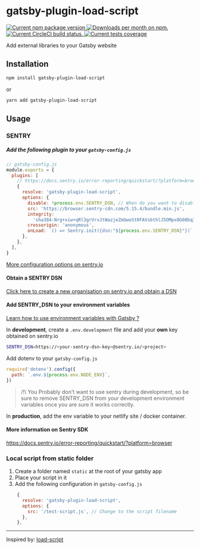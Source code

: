 # gatsby-plugin-load-script

<a href="https://www.npmjs.com/package/gatsby-plugin-load-script">
<img src="https://img.shields.io/npm/v/gatsby-plugin-load-script.svg?style=popout" alt="Current npm package version" />
</a>
<a href="https://www.npmjs.com/package/gatsby-plugin-load-script">
<img src="https://img.shields.io/npm/dw/gatsby-plugin-load-script.svg?style=popout" alt="Downloads per month on npm." title="Downloads per month on npm." />
</a>
<a href="https://circleci.com/gh/abumalick/gatsby-plugin-load-script">
<img src="https://img.shields.io/circleci/build/github/abumalick/gatsby-plugin-load-script.svg?label=tests&style=popout" alt="Current CircleCI build status." />
</a>
<a href="https://codecov.io/gh/abumalick/gatsby-plugin-load-script">
<img src="https://img.shields.io/codecov/c/github/abumalick/gatsby-plugin-load-script.svg?style=popout" alt="Current tests coverage" />
</a>

Add external libraries to your Gatsby website

## Installation

```bash
npm install gatsby-plugin-load-script
```

or

```bash
yarn add gatsby-plugin-load-script
```

## Usage

### SENTRY

##### Add the following plugin to your `gatsby-config.js`

```js
// gatsby-config.js
module.exports = {
  plugins: [
    // https://docs.sentry.io/error-reporting/quickstart/?platform=browser
    {
      resolve: 'gatsby-plugin-load-script',
      options: {
        disable: !process.env.SENTRY_DSN, // When do you want to disable it ?
        src: 'https://browser.sentry-cdn.com/5.15.4/bundle.min.js',
        integrity:
          'sha384-Nrg+xiw+qRl3grVrxJtWazjeZmUwoSt0FAVsbthlJ5OMpx0G08bqIq3b/v0hPjhB',
        crossorigin: 'anonymous',
        onLoad: `() => Sentry.init({dsn:"${process.env.SENTRY_DSN}"})`,
      },
    },
  ],
}
```

[More configuration options on sentry.io](https://docs.sentry.io/error-reporting/configuration/?platform=browser)

#### Obtain a SENTRY DSN

[Click here to create a new organisation on sentry.io and obtain a DSN](https://sentry.io/organizations/new/)

#### Add SENTRY_DSN to your environment variables

[Learn how to use environment variables with Gatsby ?](https://www.gatsbyjs.org/docs/environment-variables/)

In **development**, create a `.env.development` file and add your **own** key obtained on sentry.io

```bash
SENTRY_DSN=https://<your-sentry-dsn-key>@sentry.io/<project>
```

Add dotenv to your `gatsby-config.js`

```js
require('dotenv').config({
  path: `.env.${process.env.NODE_ENV}`,
})
```

> /!\ You Probably don't want to use sentry during development, so be sure to remove SENTRY_DSN from your development environment variables once you are sure it works correctly.

In **production**, add the env variable to your netlify site / docker container.

#### More information on Sentry SDK

https://docs.sentry.io/error-reporting/quickstart/?platform=browser

### Local script from static folder

1. Create a folder named `static` at the root of your gatsby app
2. Place your script in it
3. Add the following configuration in `gatsby-config.js`

```js
    {
      resolve: 'gatsby-plugin-load-script',
      options: {
        src: '/test-script.js', // Change to the script filename
      },
    },
```

---

Inspired by: [load-script](https://www.npmjs.com/package/load-script)
